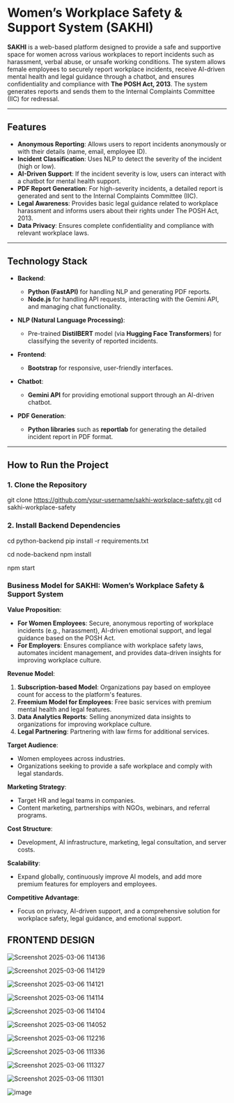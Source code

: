 # **Women’s Workplace Safety & Support System (SAKHI)**

**SAKHI** is a web-based platform designed to provide a safe and supportive space for women across various workplaces to report incidents such as harassment, verbal abuse, or unsafe working conditions. The system allows female employees to securely report workplace incidents, receive AI-driven mental health and legal guidance through a chatbot, and ensures confidentiality and compliance with **The POSH Act, 2013**. The system generates reports and sends them to the Internal Complaints Committee (IIC) for redressal.

---

## **Features**

- **Anonymous Reporting**: Allows users to report incidents anonymously or with their details (name, email, employee ID).
- **Incident Classification**: Uses NLP to detect the severity of the incident (high or low).
- **AI-Driven Support**: If the incident severity is low, users can interact with a chatbot for mental health support.
- **PDF Report Generation**: For high-severity incidents, a detailed report is generated and sent to the Internal Complaints Committee (IIC).
- **Legal Awareness**: Provides basic legal guidance related to workplace harassment and informs users about their rights under The POSH Act, 2013.
- **Data Privacy**: Ensures complete confidentiality and compliance with relevant workplace laws.

---

## **Technology Stack**

- **Backend**: 
  - **Python (FastAPI)** for handling NLP and generating PDF reports.
  - **Node.js** for handling API requests, interacting with the Gemini API, and managing chat functionality.
  
- **NLP (Natural Language Processing)**: 
  - Pre-trained **DistilBERT** model (via **Hugging Face Transformers**) for classifying the severity of reported incidents.

- **Frontend**: 
  - **Bootstrap** for responsive, user-friendly interfaces.
  
- **Chatbot**: 
  - **Gemini API** for providing emotional support through an AI-driven chatbot.

- **PDF Generation**: 
  - **Python libraries** such as **reportlab** for generating the detailed incident report in PDF format.

---

## **How to Run the Project**

### **1. Clone the Repository**
git clone https://github.com/your-username/sakhi-workplace-safety.git
cd sakhi-workplace-safety

### **2. Install Backend Dependencies**
cd python-backend
pip install -r requirements.txt

cd node-backend
npm install

npm start

### **Business Model for SAKHI: Women’s Workplace Safety & Support System**

**Value Proposition**:
- **For Women Employees**: Secure, anonymous reporting of workplace incidents (e.g., harassment), AI-driven emotional support, and legal guidance based on the POSH Act.
- **For Employers**: Ensures compliance with workplace safety laws, automates incident management, and provides data-driven insights for improving workplace culture.

**Revenue Model**:
1. **Subscription-based Model**: Organizations pay based on employee count for access to the platform's features.
2. **Freemium Model for Employees**: Free basic services with premium mental health and legal features.
3. **Data Analytics Reports**: Selling anonymized data insights to organizations for improving workplace culture.
4. **Legal Partnering**: Partnering with law firms for additional services.

**Target Audience**:
- Women employees across industries.
- Organizations seeking to provide a safe workplace and comply with legal standards.

**Marketing Strategy**:
- Target HR and legal teams in companies.
- Content marketing, partnerships with NGOs, webinars, and referral programs.

**Cost Structure**:
- Development, AI infrastructure, marketing, legal consultation, and server costs.

**Scalability**:
- Expand globally, continuously improve AI models, and add more premium features for employers and employees.

**Competitive Advantage**:
- Focus on privacy, AI-driven support, and a comprehensive solution for workplace safety, legal guidance, and emotional support.


## FRONTEND DESIGN

![Screenshot 2025-03-06 114136](https://github.com/user-attachments/assets/9e2791c0-9ab1-4d45-8dcd-1c2852cdbad6)

![Screenshot 2025-03-06 114129](https://github.com/user-attachments/assets/012528ba-7058-4690-81a2-244d9622cd71)

![Screenshot 2025-03-06 114121](https://github.com/user-attachments/assets/78276bc5-0f7a-4785-a2e3-ca580f302ae0)

![Screenshot 2025-03-06 114114](https://github.com/user-attachments/assets/71098be3-c05b-432a-92bd-0ed479614ca1)

![Screenshot 2025-03-06 114104](https://github.com/user-attachments/assets/edc0b671-e627-4570-a4b1-ee1b2de6faff)

![Screenshot 2025-03-06 114052](https://github.com/user-attachments/assets/4ae3aec5-53cc-4d26-b1d7-9db5447cb320)

![Screenshot 2025-03-06 112216](https://github.com/user-attachments/assets/2748099f-7037-4fcd-b3fe-227f8d9e0350)

![Screenshot 2025-03-06 111336](https://github.com/user-attachments/assets/f899f203-a89b-4b35-a038-aa7f4dd17a67)

![Screenshot 2025-03-06 111327](https://github.com/user-attachments/assets/e77e45ab-425b-4552-a0ce-a6aa21154944)

![Screenshot 2025-03-06 111301](https://github.com/user-attachments/assets/b01e1b78-4530-477f-a976-0c9f8bac76a7)

![image](https://github.com/user-attachments/assets/57b1b9fe-361c-49dd-8e98-51e49e2db4cc)


